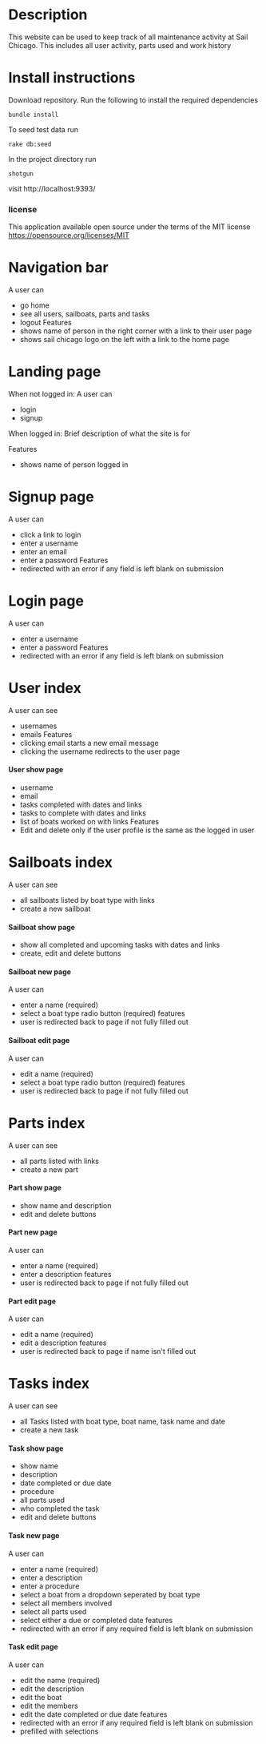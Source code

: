 # Description
This website can be used to keep track of all maintenance activity at Sail Chicago. This includes all user activity, parts used and work history

# Install instructions
Download repository. Run the following to install the required dependencies

    bundle install

To seed test data run 

    rake db:seed

In the project directory run 

    shotgun

visit http://localhost:9393/

### license

This application available open source under the terms of the MIT license 
https://opensource.org/licenses/MIT

# Navigation bar
A user can
- go home
- see all users, sailboats, parts and tasks
- logout
Features
- shows name of person in the right corner with a link to their user page
- shows sail chicago logo on the left with a link to the home page

# Landing page
When not logged in:
A user can
- login
- signup

When logged in:
Brief description of what the site is for

Features
- shows name of person logged in

# Signup page
A user can
- click a link to login
- enter a username
- enter an email
- enter a password
Features
- redirected with an error if any field is left blank on submission

# Login page
A user can
- enter a username
- enter a password
Features
- redirected with an error if any field is left blank on submission

# User index #
A user can see
- usernames
- emails
Features
- clicking email starts a new email message
- clicking the username redirects to the user page

#### User show page ####
- username
- email
- tasks completed with dates and links
- tasks to complete with dates and links
- list of boats worked on with links
Features
- Edit and delete only if the user profile is the same as the logged in user

# Sailboats index #
A user can see 
- all sailboats listed by boat type with links
- create a new sailboat

#### Sailboat show page ####
- show all completed and upcoming tasks with dates and links
- create, edit and delete buttons

#### Sailboat new page ####
A user can
- enter a name (required)
- select a boat type radio button (required)
features
- user is redirected back to page if not fully filled out

#### Sailboat edit page ####
A user can
- edit a name (required)
- select a boat type radio button (required)
features
- user is redirected back to page if not fully filled out

# Parts index #
A user can see 
- all parts listed with links
- create a new part

#### Part show page ####
- show name and description
- edit and delete buttons

#### Part new page ####
A user can
- enter a name (required)
- enter a description
features
- user is redirected back to page if not fully filled out

#### Part edit page ####
A user can
- edit a name (required)
- edit a description
features
- user is redirected back to page if name isn't filled out

# Tasks index #
A user can see 
- all Tasks listed with boat type, boat name, task name and date
- create a new task

#### Task show page ####
- show name 
- description
- date completed or due date
- procedure
- all parts used
- who completed the task
- edit and delete buttons

#### Task new page ####
A user can
- enter a name (required)
- enter a description
- enter a procedure
- select a boat from a dropdown seperated by boat type
- select all members involved
- select all parts used
- select either a due or completed date
features
- redirected with an error if any required field is left blank on submission

#### Task edit page ####
A user can
- edit the name (required)
- edit the description
- edit the boat
- edit the members
- edit the date completed or due date
features
- redirected with an error if any required field is left blank on submission
- prefilled with selections